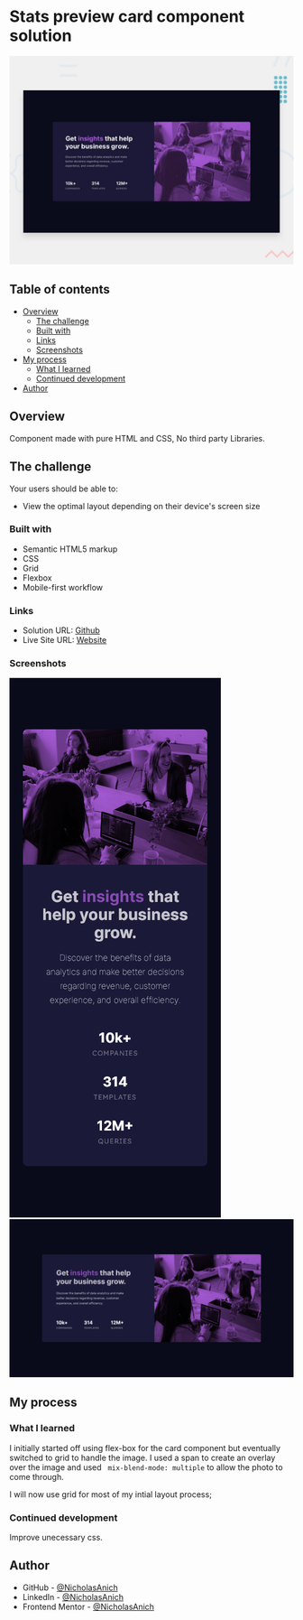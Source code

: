# Stats preview card component solution

![Design preview for the Stats preview card component coding challenge](./design/desktop-preview.jpg)

## Table of contents

-   [Overview](#overview)
    -   [The challenge](#the-challenge)
    -   [Built with](#built-with)
    -   [Links](#links)
    -   [Screenshots](#screenshots)
-   [My process](#my-process)
    -   [What I learned](#what-i-learned)
    -   [Continued development](#continued-development)
-   [Author](#author)

## Overview

Component made with pure HTML and CSS, No third party Libraries.

## The challenge

Your users should be able to:

-   View the optimal layout depending on their device's screen size

### Built with

-   Semantic HTML5 markup
-   CSS
-   Grid
-   Flexbox
-   Mobile-first workflow

### Links

-   Solution URL: [Github](https://github.com/NicholasAnich/stats-preview-card-component)
-   Live Site URL: [Website](https://classy-hotteok-16ccc3.netlify.app/)

### Screenshots

![mobile preview](./images/screenshots/mobile.png)
![desktop preview](./images/screenshots/desktop.png)

## My process

### What I learned

I initially started off using flex-box for the card component but eventually switched to grid to handle the image. I used a span to create an overlay over the image and used `
 mix-blend-mode: multiple` to allow the photo to come through.

I will now use grid for most of my intial layout process;

### Continued development

Improve unecessary css.

## Author

-   GitHub - [@NicholasAnich](https://github.com/NicholasAnich)
-   LinkedIn - [@NicholasAnich](https://www.linkedin.com/in/nick-anich/)
-   Frontend Mentor - [@NicholasAnich](https://www.frontendmentor.io/profile/NicholasAnich)
